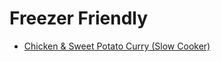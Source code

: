 # Freezer Friendly

- [Chicken & Sweet Potato Curry (Slow Cooker)](../arthur/chicken-sweet-potato-curry-slow-cooker.md)
